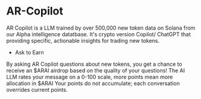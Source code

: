 # AR-Copilot
AR Copilot is a LLM trained by over 500,000 new token data on Solana from our Alpha intelligence datatbase. 
It's crypto version Copilot/ ChatGPT that providing specific, actionable insights for trading new tokens. 

- Ask to Earn 

By asking AR Copilot questions about new tokens, you get a chance to receive an $ARAI airdrop based on the quality of your questions!
The AI LLM rates your message on a 0-100 scale, more points mean more allocation in $ARAI
Your points do not accumulate; each conversation overrides current points.
